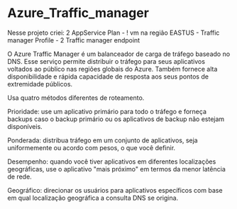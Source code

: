# Azure_Traffic_manager

Nesse projeto criei: 2 AppService Plan - ! vm na região EASTUS - Traffic manager Profile - 2 Traffic manager endpoint

O Azure Traffic Manager é um balanceador de carga de tráfego baseado no DNS. Esse serviço permite distribuir o tráfego para seus aplicativos voltados ao público nas regiões globais do Azure. Também fornece alta disponibilidade e rápida capacidade de resposta aos seus pontos de extremidade públicos.

Usa quatro métodos diferentes de roteamento. 

Prioridade: use um aplicativo primário para todo o tráfego e forneça backups caso o backup primário ou os aplicativos de backup não estejam disponíveis.

Ponderada: distribua tráfego em um conjunto de aplicativos, seja uniformemente ou acordo com pesos, o que você definir.

Desempenho: quando você tiver aplicativos em diferentes localizações geográficas, use o aplicativo "mais próximo" em termos da menor latência de rede.

Geográfico: direcionar os usuários para aplicativos específicos com base em qual localização geográfica a consulta DNS se origina.


